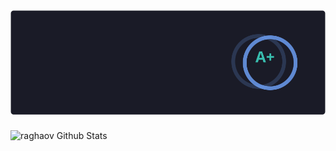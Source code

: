 <img style="margin-top:24px" align="center" src="new.svg" alt="raghaov Github Stats">      
<img style="margin-top:24px" align="center" src="https://github-readme-stats.vercel.app/api/top-langs/?username=Pro-The-Dev-Op&layout=compact&hide_border=true&hide=css&theme=tokyonight" alt="raghaov Github Stats">
